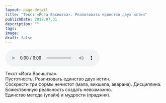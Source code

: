 ```yaml
---
layout: page-detail
title: "Текст «Йога Васиштха». Реализовать единство двух истин"
publishDate: 2012.07.31
description: ""
tags:
image:
draft: false
---
```


<audio title="2012.07.31 - Текст «Йога Васиштха». Реализовать единство двух истин.mp3" src="https://filer-api.advayta.org/v1.0/public/files/75438" controls=""></audio>

 Текст «Йога Васиштха».  
 Пустотность. Реализовать единство двух истин.  
 Соскрести три формы нечистот (мала, викшепа, аварана). Дисциплина.  
 Божественную реальность создать невозможно.  
 Единство метода (упайя) и мудрости (праджня).  

  
